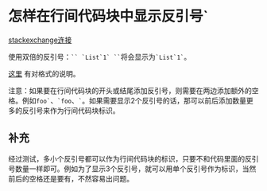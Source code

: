 # 怎样在行间代码块中显示反引号`

[stackexchange连接](https://meta.stackexchange.com/questions/82718/how-do-i-escape-a-backticks-within-in-line-code-in-markdown)

使用双倍的反引号：```` `` `List`1` `` ````将会显示为`` `List`1` ``。

[这里](http://daringfireball.net/projects/markdown/syntax) 有对格式的说明。

注意：如果要在行间代码块的开头或结尾添加反引号，则需要在两边添加额外的空格。例如`` foo` ``、`` `foo ``、`` ` ``。如果需要显示2个反引号的话，那可以前后添加数量更多的反引号来作为行间代码块标识。

## 补充

经过测试，多小个反引号都可以作为行间代码块的标识，只要不和代码里面的反引号数量一样即可。例如为了显示3个反引号，就可以用单个反引号作为标识，当然前后的空格还是要有，不然容易出问题。